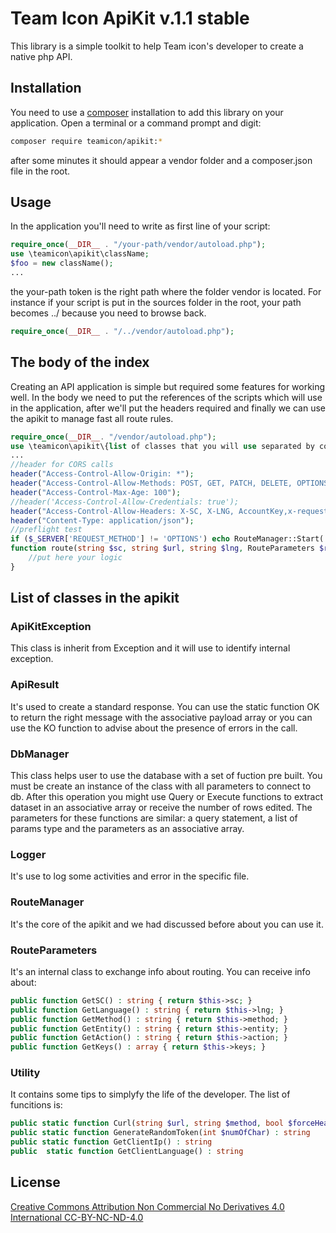 # Team Icon ApiKit v.1.1 stable
This library is a simple toolkit to help Team icon's developer to create a native php API.
## Installation
You need to use a [composer](https://getcomposer.org/) installation to add this library on your application. 
Open a terminal or a command prompt and digit:

 ```bash
composer require teamicon/apikit:*
```

after some minutes it should appear a vendor folder and a composer.json file in the root.

## Usage
In the application you'll need to write as first line of your script:
```php
require_once(__DIR__ . "/your-path/vendor/autoload.php");
use \teamicon\apikit\className;
$foo = new className();
...
```

the your-path token is the right path where the folder vendor is located. For instance if your script is put in the sources folder in the root, your path becomes ../ because you need to browse back.

```php
require_once(__DIR__ . "/../vendor/autoload.php");
``` 

## The body of the index
Creating an API application is simple but required some features for working well. In the body we need to put the references of the scripts which will use in the application, after we'll put the headers required and finally we can use the apikit to manage fast all route rules.

```php
require_once(__DIR__. "/vendor/autoload.php");
use \teamicon\apikit\{list of classes that you will use separated by comma}
...
//header for CORS calls
header("Access-Control-Allow-Origin: *");
header("Access-Control-Allow-Methods: POST, GET, PATCH, DELETE, OPTIONS");
header("Access-Control-Max-Age: 100");
//header('Access-Control-Allow-Credentials: true');
header("Access-Control-Allow-Headers: X-SC, X-LNG, AccountKey,x-requested-with, Content-Type, origin, authorization, accept, client-security-token, host, date, cookie, cookie2");
header("Content-Type: application/json");
//preflight test
if ($_SERVER['REQUEST_METHOD'] != 'OPTIONS') echo RouteManager::Start( 'route');
function route(string $sc, string $url, string $lng, RouteParameters $rp) {
    //put here your logic
}
```  
## List of classes in the apikit
### ApiKitException
This class is inherit from Exception and it will use to identify internal exception.
### ApiResult 
It's used to create a standard response. You can use the static function OK to return the right message with the associative payload array or you can use the KO function to advise about the presence of errors in the call.
### DbManager
This class helps user to use the database with a set of fuction pre built. You must be create an instance of the class with all parameters to connect to db. After this operation you might use Query or Execute functions to extract dataset in an associative array or receive the number of rows edited. The parameters for these functions are similar: a query statement, a list of params type and the parameters as an associative array.
### Logger
It's use to log some activities and error in the specific file.
### RouteManager
It's the core of the apikit and we had discussed before about you can use it.
### RouteParameters
It's an internal class to exchange info about routing. You can receive info about:
```php
public function GetSC() : string { return $this->sc; }
public function GetLanguage() : string { return $this->lng; }
public function GetMethod() : string { return $this->method; }
public function GetEntity() : string { return $this->entity; }
public function GetAction() : string { return $this->action; }
public function GetKeys() : array { return $this->keys; }
```
### Utility
It contains some tips to simplyfy the life of the developer. The list of funcitions is:
```php
public static function Curl(string $url, string $method, bool $forceHeaders = false, array $headers = [], array $params = []) : array
public static function GenerateRandomToken(int $numOfChar) : string
public static function GetClientIp() : string
public  static function GetClientLanguage() : string
```
## License
[Creative Commons Attribution Non Commercial No Derivatives 4.0 International CC-BY-NC-ND-4.0](https://spdx.org/licenses/CC-BY-NC-ND-4.0.html)

